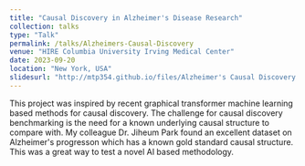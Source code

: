```yaml
---
title: "Causal Discovery in Alzheimer's Disease Research"
collection: talks
type: "Talk"
permalink: /talks/Alzheimers-Causal-Discovery
venue: "HIRE Columbia University Irving Medical Center"
date: 2023-09-20
location: "New York, USA"
slidesurl: "http://mtp354.github.io/files/Alzheimer's Causal Discovery Project.pdf"
---
```


This project was inspired by recent graphical transformer machine learning based methods for causal discovery. The challenge for causal discovery benchmarking is the need for a known underlying causal structure to compare with. My colleague Dr. Jiheum Park found an excellent dataset on Alzheimer's progresson which has a known gold standard causal structure. This was a great way to test a novel AI based methodology.
